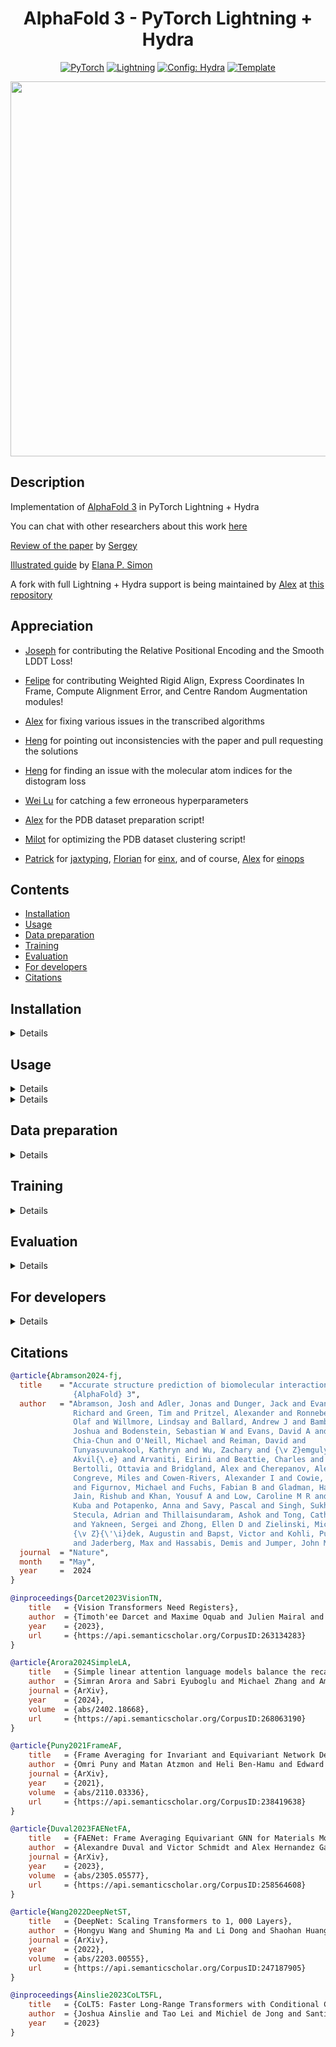 <div align="center">

# AlphaFold 3 - PyTorch Lightning + Hydra

<a href="https://pytorch.org/get-started/locally/"><img alt="PyTorch" src="https://img.shields.io/badge/PyTorch-ee4c2c?logo=pytorch&logoColor=white"></a>
<a href="https://pytorchlightning.ai/"><img alt="Lightning" src="https://img.shields.io/badge/-Lightning-792ee5?logo=pytorchlightning&logoColor=white"></a>
<a href="https://hydra.cc/"><img alt="Config: Hydra" src="https://img.shields.io/badge/Config-Hydra-89b8cd"></a>
<a href="https://github.com/ashleve/lightning-hydra-template"><img alt="Template" src="https://img.shields.io/badge/-Lightning--Hydra--Template-017F2F?style=flat&logo=github&labelColor=gray"></a><br>

<!-- [![Paper](http://img.shields.io/badge/paper-arxiv.1001.2234-B31B1B.svg)](https://www.nature.com/articles/s41586-024-07487-w) -->

<!-- [![Conference](http://img.shields.io/badge/AnyConference-year-4b44ce.svg)](https://papers.nips.cc/paper/2020) -->

<img src="./img/alphafold3.png" width="600">

</div>

## Description

Implementation of <a href="https://www.nature.com/articles/s41586-024-07487-w">AlphaFold 3</a> in PyTorch Lightning + Hydra

You can chat with other researchers about this work <a href="https://discord.gg/x6FuzQPQXY">here</a>

<a href="https://www.youtube.com/watch?v=qjFgthkKxcA">Review of the paper</a> by <a href="https://x.com/sokrypton">Sergey</a>

<a href="https://elanapearl.github.io/blog/2024/the-illustrated-alphafold/">Illustrated guide</a> by <a href="https://elanapearl.github.io/">Elana P. Simon</a>

A fork with full Lightning + Hydra support is being maintained by <a href="https://github.com/amorehead">Alex</a> at <a href="https://github.com/amorehead/alphafold3-pytorch-lightning-hydra">this repository</a>

## Appreciation

- <a href="https://github.com/joseph-c-kim">Joseph</a> for contributing the Relative Positional Encoding and the Smooth LDDT Loss!

- <a href="https://github.com/engelberger">Felipe</a> for contributing Weighted Rigid Align, Express Coordinates In Frame, Compute Alignment Error, and Centre Random Augmentation modules!

- <a href="https://github.com/amorehead">Alex</a> for fixing various issues in the transcribed algorithms

- <a href="https://github.com/gitabtion">Heng</a> for pointing out inconsistencies with the paper and pull requesting the solutions

- <a href="https://github.com/gitabtion">Heng</a> for finding an issue with the molecular atom indices for the distogram loss

- <a href="https://github.com/luwei0917">Wei Lu</a> for catching a few erroneous hyperparameters

- <a href="https://github.com/amorehead">Alex</a> for the PDB dataset preparation script!

- <a href="https://github.com/milot-mirdita">Milot</a> for optimizing the PDB dataset clustering script!

- <a href="https://github.com/patrick-kidger">Patrick</a> for <a href="https://docs.kidger.site/jaxtyping/">jaxtyping</a>, <a href="https://github.com/fferflo">Florian</a> for <a href="https://github.com/fferflo/einx">einx</a>, and of course, <a href="https://github.com/arogozhnikov">Alex</a> for <a href="https://einops.rocks/">einops</a>

## Contents

- [Installation](#installation)
- [Usage](#usage)
- [Data preparation](#data-preparation)
- [Training](#training)
- [Evaluation](#evaluation)
- [For developers](#for-developers)
- [Citations](#citations)

## Installation

<details>

### Pip

```bash
pip install alphafold3-pytorch-lightning-hydra
```

### Conda

Install `mamba` for dependency management (as a fast alternative to Anaconda):

```bash
wget "https://github.com/conda-forge/miniforge/releases/latest/download/Mambaforge-$(uname)-$(uname -m).sh"
bash Mambaforge-$(uname)-$(uname -m).sh  # accept all terms and install to the default location
rm Mambaforge-$(uname)-$(uname -m).sh  # (optionally) remove installer after using it
source ~/.bashrc  # alternatively, one can restart their shell session to achieve the same result
```

Install dependencies:

```bash
# Clone project
git clone https://github.com/amorehead/alphafold3-pytorch-lightning-hydra
cd alphafold3-pytorch-lightning-hydra

# Create Conda environment
mamba env create -f environment.yaml
conda activate alphafold3-plh  # note: one still needs to use `conda` to (de)activate environments

# Install local project as package
pip3 install -e .
```

### Docker
The included `Dockerfile` contains the required dependencies to run the package and to train/inference using PyTorch with GPUs.

The default base image is `pytorch/pytorch:2.3.0-cuda12.1-cudnn8-runtime` and installs the latest version of this package from the `main` GitHub branch.

```bash
# Clone project
git clone https://github.com/amorehead/alphafold3-pytorch-lightning-hydra
cd alphafold3-pytorch-lightning-hydra

# Build Docker container
docker build -t af3 .
```

Alternatively, use build arguments to rebuild the image with different software versions:
- `PYTORCH_TAG`: Changes the base image and thus builds with different PyTorch, CUDA, and/or cuDNN versions.
- `GIT_TAG`: Changes the tag of this repo to clone and install the package.

For example:
```bash
## Use build argument to change versions
docker build --build-arg "PYTORCH_TAG=2.2.1-cuda12.1-cudnn8-devel" --build-arg "GIT_TAG=0.1.15" -t af3 .
```

Then, run the container with GPUs and mount a local volume (for training) using the following command:

```bash
## Run Container
docker run -v .:/data --gpus all -it af3
```

</details>

## Usage

<details>

```python
import torch
from alphafold3_pytorch import Alphafold3

alphafold3 = Alphafold3(
    dim_atom_inputs = 77,
    dim_template_feats = 44
)

# Mock inputs

seq_len = 16
molecule_atom_lens = torch.randint(1, 3, (2, seq_len))
atom_seq_len = molecule_atom_lens.sum(dim = -1).amax()

atom_inputs = torch.randn(2, atom_seq_len, 77)
atompair_inputs = torch.randn(2, atom_seq_len, atom_seq_len, 5)

additional_molecule_feats = torch.randint(0, 2, (2, seq_len, 5))
additional_token_feats = torch.randn(2, seq_len, 2)
is_molecule_types = torch.randint(0, 2, (2, seq_len, 4)).bool()
molecule_ids = torch.randint(0, 32, (2, seq_len))

template_feats = torch.randn(2, 2, seq_len, seq_len, 44)
template_mask = torch.ones((2, 2)).bool()

msa = torch.randn(2, 7, seq_len, 64)
msa_mask = torch.ones((2, 7)).bool()

# Required for training, but omitted on inference

atom_pos = torch.randn(2, atom_seq_len, 3)
molecule_atom_indices = molecule_atom_lens - 1  # last atom, as an example

distance_labels = torch.randint(0, 37, (2, seq_len, seq_len))
pae_labels = torch.randint(0, 64, (2, seq_len, seq_len))
pde_labels = torch.randint(0, 64, (2, seq_len, seq_len))
plddt_labels = torch.randint(0, 50, (2, seq_len))
resolved_labels = torch.randint(0, 2, (2, seq_len))

# Train

loss = alphafold3(
    num_recycling_steps = 2,
    atom_inputs = atom_inputs,
    atompair_inputs = atompair_inputs,
    molecule_ids = molecule_ids,
    molecule_atom_lens = molecule_atom_lens,
    additional_molecule_feats = additional_molecule_feats,
    additional_token_feats = additional_token_feats,
    is_molecule_types = is_molecule_types,
    msa = msa,
    msa_mask = msa_mask,
    templates = template_feats,
    template_mask = template_mask,
    atom_pos = atom_pos,
    molecule_atom_indices = molecule_atom_indices,
    distance_labels = distance_labels,
    pae_labels = pae_labels,
    pde_labels = pde_labels,
    plddt_labels = plddt_labels,
    resolved_labels = resolved_labels
)

loss.backward()

# After much training ...

sampled_atom_pos = alphafold3(
    num_recycling_steps = 4,
    num_sample_steps = 16,
    atom_inputs = atom_inputs,
    atompair_inputs = atompair_inputs,
    molecule_ids = molecule_ids,
    molecule_atom_lens = molecule_atom_lens,
    additional_molecule_feats = additional_molecule_feats,
    additional_token_feats = additional_token_feats,
    is_molecule_types = is_molecule_types,
    msa = msa,
    msa_mask = msa_mask,
    templates = template_feats,
    template_mask = template_mask
)

sampled_atom_pos.shape # (2, <atom_seqlen>, 3)
```

</details>

<details>

An example with molecule level input handling

```python
import torch

from alphafold3_pytorch import (
    Alphafold3,
    Alphafold3Input,
    alphafold3_inputs_to_batched_atom_input
)

contrived_protein = 'AG'

mock_atompos = [
    torch.randn(6, 3),   # alanine has 6 non-hydrogen atoms
    torch.randn(5, 3)    # glycine has 5 non-hydrogen atoms
]

train_alphafold3_input = Alphafold3Input(
    proteins = [contrived_protein],
    atom_pos = mock_atompos
)

eval_alphafold3_input = Alphafold3Input(
    proteins = [contrived_protein]
)

batched_atom_input = alphafold3_inputs_to_batched_atom_input(train_alphafold3_input, atoms_per_window = 27)

# training

alphafold3 = Alphafold3(
    dim_atom_inputs = 3,
    dim_atompair_inputs = 1,
    atoms_per_window = 27,
    dim_template_feats = 44,
    num_dist_bins = 38,
    confidence_head_kwargs = dict(
        pairformer_depth = 1
    ),
    template_embedder_kwargs = dict(
        pairformer_stack_depth = 1
    ),
    msa_module_kwargs = dict(
        depth = 1
    ),
    pairformer_stack = dict(
        depth = 2
    ),
    diffusion_module_kwargs = dict(
        atom_encoder_depth = 1,
        token_transformer_depth = 1,
        atom_decoder_depth = 1,
    )
)

loss = alphafold3(**batched_atom_input.dict())
loss.backward()

# sampling

batched_eval_atom_input = alphafold3_inputs_to_batched_atom_input(eval_alphafold3_input, atoms_per_window = 27)

alphafold3.eval()
sampled_atom_pos = alphafold3(**batched_eval_atom_input.dict())

assert sampled_atom_pos.shape == (1, (6 + 5), 3)
```

</details>

## Data preparation

<details>

### PDB dataset curation

To acquire the AlphaFold 3 PDB dataset, first download all first-assembly (and asymmetric unit) complexes in the Protein Data Bank (PDB), and then preprocess them with the script referenced below. The PDB can be downloaded from the RCSB: https://www.wwpdb.org/ftp/pdb-ftp-sites#rcsbpdb. The two Python scripts below (i.e., `filter_pdb_mmcifs.py` and `cluster_pdb_mmcifs.py`) assume you have downloaded the PDB in the **mmCIF file format**, placing its first-assembly and asymmetric unit mmCIF files at `data/pdb_data/unfiltered_assembly_mmcifs/` and `data/pdb_data/unfiltered_asym_mmcifs/`, respectively.

For reproducibility, we recommend downloading the PDB using AWS snapshots (e.g., `20240101`). To do so, refer to [AWS's documentation](https://docs.aws.amazon.com/cli/latest/userguide/cli-chap-welcome.html) to set up the AWS CLI locally. Alternatively, on the RCSB website, navigate down to "Download Protocols", and follow the download instructions depending on your location.

For example, one can use the following commands to download the PDB as two collections of mmCIF files:
```bash
# For `assembly1` complexes, use the PDB's `20240101` AWS snapshot:
aws s3 sync s3://pdbsnapshots/20240101/pub/pdb/data/assemblies/mmCIF/divided/ ./data/pdb_data/unfiltered_assembly_mmcifs
# Or as a fallback, use rsync:
rsync -rlpt -v -z --delete --port=33444 \
rsync.rcsb.org::ftp_data/assemblies/mmCIF/divided/ ./data/pdb_data/unfiltered_assembly_mmcifs/

# For asymmetric unit complexes, also use the PDB's `20240101` AWS snapshot:
aws s3 sync s3://pdbsnapshots/20240101/pub/pdb/data/structures/divided/mmCIF/ ./data/pdb_data/unfiltered_asym_mmcifs
# Or as a fallback, use rsync:
rsync -rlpt -v -z --delete --port=33444 \
rsync.rcsb.org::ftp_data/structures/divided/mmCIF/ ./data/pdb_data/unfiltered_asym_mmcifs/
```

> WARNING: Downloading the PDB can take up to 700GB of space.

> NOTE: The PDB hosts all available AWS snapshots here: https://pdbsnapshots.s3.us-west-2.amazonaws.com/index.html.

After downloading, you should have two directories formatted like this:
https://files.rcsb.org/pub/pdb/data/assemblies/mmCIF/divided/ & https://files.rcsb.org/pub/pdb/data/structures/divided/mmCIF/
```bash
00/
01/
02/
..
zz/
```

For these directories, unzip all the files:
```bash
find ./data/pdb_data/unfiltered_assembly_mmcifs/ -type f -name "*.gz" -exec gzip -d {} \;
find ./data/pdb_data/unfiltered_asym_mmcifs/ -type f -name "*.gz" -exec gzip -d {} \;
```

Next run the commands
```bash
wget -P ./data/ccd_data/ https://files.wwpdb.org/pub/pdb/data/monomers/components.cif.gz
wget -P ./data/ccd_data/ https://files.wwpdb.org/pub/pdb/data/component-models/complete/chem_comp_model.cif.gz
```
from the project's root directory to download the latest version of the PDB's Chemical Component Dictionary (CCD) and its structural models. Extract each of these files using the following command:
```bash
find data/ccd_data/ -type f -name "*.gz" -exec gzip -d {} \;
```

### PDB dataset filtering

Then run the following with `pdb_assembly_dir`, `pdb_asym_dir`, `ccd_dir`, and `mmcif_output_dir` replaced with the locations of your local copies of the first-assembly PDB, asymmetric unit PDB, CCD, and your desired dataset output directory (i.e., `./data/pdb_data/unfiltered_assembly_mmcifs/`, `./data/pdb_data/unfiltered_asym_mmcifs/`, `./data/ccd_data/`, and `./data/pdb_data/mmcifs/`).
```bash
python scripts/filter_pdb_mmcifs.py --mmcif_assembly_dir <pdb_assembly_dir> --mmcif_asym_dir <pdb_asym_dir> --ccd_dir <ccd_dir> --output_dir <mmcif_output_dir>
```

See the script for more options. Each first-assembly mmCIF that successfully passes
all processing steps will be written to `mmcif_output_dir` within a subdirectory
named according to the mmCIF's second and third PDB ID characters (e.g. `5c`).

### PDB dataset clustering

Next, run the following with `mmcif_dir` and `clustering_output_dir` replaced, respectively, with your local output directory created using the dataset filtering script above and with your desired clustering output directory (i.e., `./data/pdb_data/mmcifs/` and `./data/pdb_data/data_caches/clusterings/`):
```bash
python scripts/cluster_pdb_mmcifs.py --mmcif_dir <mmcif_dir> --output_dir <clustering_output_dir> --clustering_filtered_pdb_dataset
```

**Note**: The `--clustering_filtered_pdb_dataset` flag is recommended when clustering the filtered PDB dataset as curated using the script above, as this flag will enable faster runtimes in this context (since filtering leaves each chain's residue IDs 1-based). However, this flag must **not** be provided when clustering other (i.e., non-PDB) datasets of mmCIF files. Otherwise, interface clustering may be performed incorrectly, as these datasets' mmCIF files may not use strict 1-based residue indexing for each chain.

**Note**: One can also download preprocessed (i.e., filtered) mmCIF files (~20GB, comprising 148k complexes) and chain/interface clustering files (~1GB) for the PDB's `20240101` AWS snapshot via a [shared OneDrive folder](https://mailmissouri-my.sharepoint.com/:f:/g/personal/acmwhb_umsystem_edu/EqU8tjUmmKxJr-FAlq4tzaIBi2TIBtmw5Vl3k_kmgNlepA?e=mzlyv6).

</details>

## Training

<details>

Train model with default configuration

```bash
# Train on CPU
python alphafold3_pytorch/train.py trainer=cpu

# Train on GPU
python alphafold3_pytorch/train.py trainer=gpu
```

Train model with chosen experiment configuration from [configs/experiment/](configs/experiment/)

```bash
# e.g., Train an initial set of weights
python alphafold3_pytorch/train.py experiment=alphafold3_initial_training.yaml
```

You can override any parameter from command line like this

```bash
python alphafold3_pytorch/train.py trainer.max_steps=1e6 data.batch_size=128
```

</details>

## Evaluation

<details>

Evaluate a trained set of weights on held-out test data

```bash
# e.g., Evaluate on GPU
python alphafold3_pytorch/eval.py trainer=gpu
```

</details>

## For developers

<details>

### Contributing

At the project root, run

```bash
bash contributing.sh
```

Then, add your module to `alphafold3_pytorch/models/components/alphafold3.py`, add your tests to `tests/test_alphafold3.py`, and submit a pull request. You can run the tests locally with

```bash
pytest tests/
```

### Dependency management

We use `pip` and `docker` to manage the project's underlying dependencies. Notably, to update the dependencies built by the project's `Dockerfile`, first edit the contents of the `dependencies` list in `pyproject.toml`, and then rebuild the project's `docker` image:

```bash
docker stop <container_id> # First stop any running `af3` container(s)
docker rm <container_id> # Then remove the container(s) - Caution: Make sure to push your local changes to GitHub before running this!
docker build -t af3 . # Rebuild the Docker image
docker run -v .:/data --gpus all -it af3 # # Lastly, (re)start the Docker container from the updated image
```

If you want to update the project's `pip` dependencies only, you can simply push to GitHub your changes to the `pyproject.toml` file.

### Code formatting

We use `pre-commit` to automatically format the project's code. To set up `pre-commit` (one time only) for automatic code linting and formatting upon each execution of `git commit`:

```bash
pre-commit install
```

To manually reformat all files in the project as desired:

```bash
pre-commit run -a
```

Refer to [pre-commit's documentation](https://pre-commit.com/) for more details.

</details>

## Citations

```bibtex
@article{Abramson2024-fj,
  title    = "Accurate structure prediction of biomolecular interactions with
              {AlphaFold} 3",
  author   = "Abramson, Josh and Adler, Jonas and Dunger, Jack and Evans,
              Richard and Green, Tim and Pritzel, Alexander and Ronneberger,
              Olaf and Willmore, Lindsay and Ballard, Andrew J and Bambrick,
              Joshua and Bodenstein, Sebastian W and Evans, David A and Hung,
              Chia-Chun and O'Neill, Michael and Reiman, David and
              Tunyasuvunakool, Kathryn and Wu, Zachary and {\v Z}emgulyt{\.e},
              Akvil{\.e} and Arvaniti, Eirini and Beattie, Charles and
              Bertolli, Ottavia and Bridgland, Alex and Cherepanov, Alexey and
              Congreve, Miles and Cowen-Rivers, Alexander I and Cowie, Andrew
              and Figurnov, Michael and Fuchs, Fabian B and Gladman, Hannah and
              Jain, Rishub and Khan, Yousuf A and Low, Caroline M R and Perlin,
              Kuba and Potapenko, Anna and Savy, Pascal and Singh, Sukhdeep and
              Stecula, Adrian and Thillaisundaram, Ashok and Tong, Catherine
              and Yakneen, Sergei and Zhong, Ellen D and Zielinski, Michal and
              {\v Z}{\'\i}dek, Augustin and Bapst, Victor and Kohli, Pushmeet
              and Jaderberg, Max and Hassabis, Demis and Jumper, John M",
  journal  = "Nature",
  month    = "May",
  year     =  2024
}
```

```bibtex
@inproceedings{Darcet2023VisionTN,
    title   = {Vision Transformers Need Registers},
    author  = {Timoth'ee Darcet and Maxime Oquab and Julien Mairal and Piotr Bojanowski},
    year    = {2023},
    url     = {https://api.semanticscholar.org/CorpusID:263134283}
}
```

```bibtex
@article{Arora2024SimpleLA,
    title   = {Simple linear attention language models balance the recall-throughput tradeoff},
    author  = {Simran Arora and Sabri Eyuboglu and Michael Zhang and Aman Timalsina and Silas Alberti and Dylan Zinsley and James Zou and Atri Rudra and Christopher R'e},
    journal = {ArXiv},
    year    = {2024},
    volume  = {abs/2402.18668},
    url     = {https://api.semanticscholar.org/CorpusID:268063190}
}
```

```bibtex
@article{Puny2021FrameAF,
    title   = {Frame Averaging for Invariant and Equivariant Network Design},
    author  = {Omri Puny and Matan Atzmon and Heli Ben-Hamu and Edward James Smith and Ishan Misra and Aditya Grover and Yaron Lipman},
    journal = {ArXiv},
    year    = {2021},
    volume  = {abs/2110.03336},
    url     = {https://api.semanticscholar.org/CorpusID:238419638}
}
```

```bibtex
@article{Duval2023FAENetFA,
    title   = {FAENet: Frame Averaging Equivariant GNN for Materials Modeling},
    author  = {Alexandre Duval and Victor Schmidt and Alex Hernandez Garcia and Santiago Miret and Fragkiskos D. Malliaros and Yoshua Bengio and David Rolnick},
    journal = {ArXiv},
    year    = {2023},
    volume  = {abs/2305.05577},
    url     = {https://api.semanticscholar.org/CorpusID:258564608}
}
```

```bibtex
@article{Wang2022DeepNetST,
    title   = {DeepNet: Scaling Transformers to 1, 000 Layers},
    author  = {Hongyu Wang and Shuming Ma and Li Dong and Shaohan Huang and Dongdong Zhang and Furu Wei},
    journal = {ArXiv},
    year    = {2022},
    volume  = {abs/2203.00555},
    url     = {https://api.semanticscholar.org/CorpusID:247187905}
}
```

```bibtex
@inproceedings{Ainslie2023CoLT5FL,
    title   = {CoLT5: Faster Long-Range Transformers with Conditional Computation},
    author  = {Joshua Ainslie and Tao Lei and Michiel de Jong and Santiago Ontan'on and Siddhartha Brahma and Yury Zemlyanskiy and David Uthus and Mandy Guo and James Lee-Thorp and Yi Tay and Yun-Hsuan Sung and Sumit Sanghai},
    year    = {2023}
}
```
